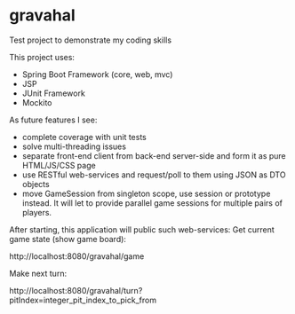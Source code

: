 # gravahal
Test project to demonstrate my coding skills

This project uses:
- Spring Boot Framework (core, web, mvc)
- JSP
- JUnit Framework
- Mockito

As future features I see:
- complete coverage with unit tests
- solve multi-threading issues
- separate front-end client from back-end server-side and form it as pure HTML/JS/CSS page
- use RESTful web-services and request/poll to them using JSON as DTO objects
- move GameSession from singleton scope, use session or prototype instead.
It will let to provide parallel game sessions for multiple pairs of players.

After starting, this application will public such web-services:
Get current game state (show game board):

http://localhost:8080/gravahal/game

Make next turn:

http://localhost:8080/gravahal/turn?pitIndex=integer_pit_index_to_pick_from
